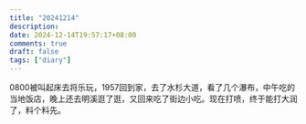 ```yaml
---
title: "20241214"
description: 
date: 2024-12-14T19:57:17+08:00
comments: true
draft: false
tags: ["diary"]
---
```

0800被叫起床去将乐玩，1957回到家，去了水杉大道，看了几个瀑布，中午吃的当地饭店，晚上还去明溪逛了逛，又回来吃了街边小吃。现在打喷，终于能打大润了，料个料先。